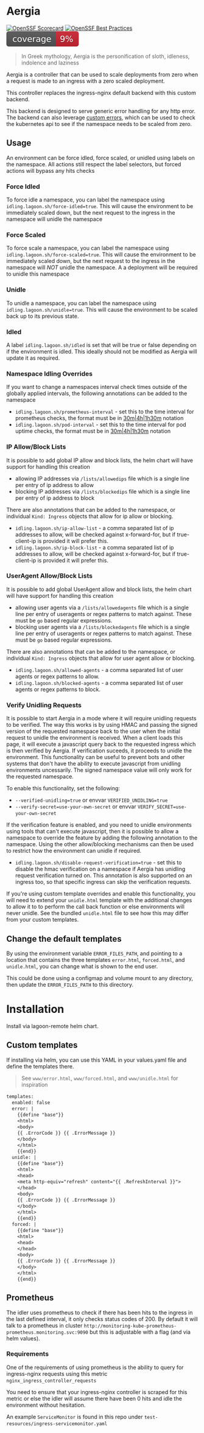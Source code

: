 # Aergia

[![OpenSSF Scorecard](https://api.securityscorecards.dev/projects/github.com/uselagoon/aergia-controller/badge)](https://securityscorecards.dev/viewer/?uri=github.com/uselagoon/aergia-controller)
[![OpenSSF Best Practices](https://www.bestpractices.dev/projects/10427/badge)](https://www.bestpractices.dev/projects/10427)
[![coverage](https://raw.githubusercontent.com/uselagoon/aergia-controller/badges/.badges/main/coverage.svg)](https://github.com/uselagoon/aergia-controller/actions/workflows/coverage.yaml)

> In Greek mythology, Aergia is the personification of sloth, idleness, indolence and laziness

Aergia is a controller that can be used to scale deployments from zero when a request is made to an ingress with a zero scaled deployment.

This controller replaces the ingress-nginx default backend with this custom backend.

This backend is designed to serve generic error handling for any http error. The backend can also leverage [custom errors](https://kubernetes.github.io/ingress-nginx/user-guide/custom-errors/), which can be used to check the kubernetes api to see if the namespace needs to be scaled from zero.

## Usage

An environment can be force idled, force scaled, or unidled using labels on the namespace. All actions still respect the label selectors, but forced actions will bypass any hits checks

### Force Idled
To force idle a namespace, you can label the namespace using `idling.lagoon.sh/force-idled=true`. This will cause the environment to be immediately scaled down, but the next request to the ingress in the namespace will unidle the namespace

### Force Scaled
To force scale a namespace, you can label the namespace using `idling.lagoon.sh/force-scaled=true`. This will cause the environment to be immediately scaled down, but the next request to the ingress in the namespace will *NOT* unidle the namespace. A a deployment will be required to unidle this namespace

### Unidle
To unidle a namespace, you can label the namespace using `idling.lagoon.sh/unidle=true`. This will cause the environment to be scaled back up to its previous state.

### Idled
A label `idling.lagoon.sh/idled` is set that will be true or false depending on if the environment is idled. This ideally should not be modified as Aergia will update it as required.

### Namespace Idling Overrides
If you want to change a namespaces interval check times outside of the globally applied intervals, the following annotations can be added to the namespace
* `idling.lagoon.sh/prometheus-interval` - set this to the time interval for prometheus checks, the format must be in [30m|4h|1h30m](https://pkg.go.dev/time#ParseDuration) notation
* `idling.lagoon.sh/pod-interval` - set this to the time interval for pod uptime checks, the format must be in [30m|4h|1h30m](https://pkg.go.dev/time#ParseDuration) notation

### IP Allow/Block Lists
It is possible to add global IP allow and block lists, the helm chart will have support for handling this creation
* allowing IP addresses via `/lists/allowedips` file which is a single line per entry of ip address to allow
* blocking IP addresses via `/lists/blockedips` file which is a single line per entry of ip address to block

There are also annotations that can be added to the namespace, or individual `Kind: Ingress` objects that allow for ip allow or blocking.
* `idling.lagoon.sh/ip-allow-list` - a comma separated list of ip addresses to allow, will be checked against x-forward-for, but if true-client-ip is provided it will prefer this.
* `idling.lagoon.sh/ip-block-list` - a comma separated list of ip addresses to allow, will be checked against x-forward-for, but if true-client-ip is provided it will prefer this.

### UserAgent Allow/Block Lists
It is possible to add global UserAgent allow and block lists, the helm chart will have support for handling this creation
* allowing user agents via a `/lists/allowedagents` file which is a single line per entry of useragents or regex patterns to match against. These must be `go` based regular expressions.
* blocking user agents via a `/lists/blockedagents` file which is a single line per entry of useragents or regex patterns to match against. These must be `go` based regular expressions.

There are also annotations that can be added to the namespace, or individual `Kind: Ingress` objects that allow for user agent allow or blocking.
* `idling.lagoon.sh/allowed-agents` - a comma separated list of user agents or regex patterns to allow.
* `idling.lagoon.sh/blocked-agents` - a comma separated list of user agents or regex patterns to block.

### Verify Unidling Requests
It is possible to start Aergia in a mode where it will require unidling requests to be verified. The way this works is by using HMAC and passing the signed version of the requested namespace back to the user when the initial request to unidle the environment is received. When a client loads this page, it will execute a javascript query back to the requested ingress which is then verified by Aergia. If verification suceeds, it proceeds to unidle the environment. This functionality can be useful to prevent bots and other systems that don't have the ability to execute javascript from unidling environments uncessarily. The signed namespace value will only work for the requested namespace.

To enable this functionality, set the following:
- `--verified-unidling=true` or envvar `VERIFIED_UNIDLING=true`
- `--verify-secret=use-your-own-secret` or envvar `VERIFY_SECRET=use-your-own-secret`

If the verification feature is enabled, and you need to unidle environments using tools that can't execute javascript, then it is possible to allow a namespace to override the feature by adding the following annotation to the namespace. Using the other allow/blocking mechanisms can then be used to restrict how the environment can unidle if required.
* `idling.lagoon.sh/disable-request-verification=true` - set this to disable the hmac verification on a namespace if Aergia has unidling request verification turned on. This annotation is also supported on an ingress too, so that specific ingress can skip the verification requests.

If you're using custom template overrides and enable this functionality, you will need to extend your `unidle.html` template with the additional changes to allow it to to perform the call back function or else environments will never unidle. See the bundled `unidle.html` file to see how this may differ from your custom templates.

## Change the default templates

By using the environment variable `ERROR_FILES_PATH`, and pointing to a location that contains the three templates `error.html`, `forced.html`, and `unidle.html`, you can change what is shown to the end user.

This could be done using a configmap and volume mount to any directory, then update the `ERROR_FILES_PATH` to this directory.

# Installation

Install via lagoon-remote helm chart.

## Custom templates
If installing via helm, you can use this YAML in your values.yaml file and define the templates there.

> See `www/error.html`, `www/forced.html`, and `www/unidle.html` for inspiration

```
templates:
  enabled: false
  error: |
    {{define "base"}}
    <html>
    <body>
    {{ .ErrorCode }} {{ .ErrorMessage }}
    </body>
    </html>
    {{end}}
  unidle: |
    {{define "base"}}
    <html>
    <head>
    <meta http-equiv="refresh" content="{{ .RefreshInterval }}">
    </head>
    <body>
    {{ .ErrorCode }} {{ .ErrorMessage }}
    </body>
    </html>
    {{end}}
  forced: |
    {{define "base"}}
    <html>
    <head>
    </head>
    <body>
    {{ .ErrorCode }} {{ .ErrorMessage }}
    </body>
    </html>
    {{end}}
```

## Prometheus
The idler uses prometheus to check if there has been hits to the ingress in the last defined interval, it only checks status codes of 200.
By default it will talk to a prometheus in cluster `http://monitoring-kube-prometheus-prometheus.monitoring.svc:9090` but this is adjustable with a flag (and via helm values).

### Requirements
One of the requirements of using prometheus is the ability to query for ingress-nginx requests using this metric `nginx_ingress_controller_requests`

You need to ensure that your ingress-nginx controller is scraped for this metric or else the idler will assume there have been 0 hits and idle the environment without hesitation.

An example `ServiceMonitor` is found in this repo under `test-resources/ingress-servicemonitor.yaml`

